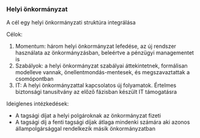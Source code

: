 ### Helyi önkormányzat

A cél egy helyi önkormányzati struktúra integrálása

Célok:

1. Momentum: három helyi önkormányzat lefedése, az új rendszer használata az önkormányzásban, beleértve a pénzügyi managementet is
2. Szabályok: a helyi önkormányzat szabályai áttekintetnek, formálisan modelleve vannak, önellentmondás-mentesek, és megszavaztattak a csomópontban
3. IT: A helyi önkormányzattal kapcsolatos új folyamatok. Értelmes biztonsági tanusítvány az előző fázisban készült IT támogatásra

Ideiglenes intézkedések:

* A tagsági díjat a helyi polgároknak az önkormányzat fizeti
* A tagsági díj a fenti tagsági díjak átlaga mindenki számára aki azonos állampolgársággal rendelkezik másik önkormányzatban





